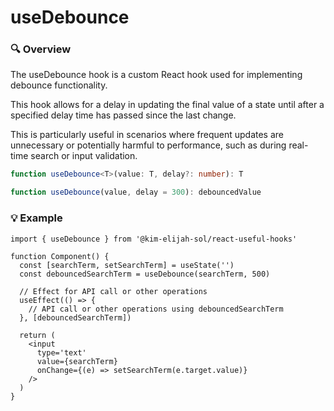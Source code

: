 # useDebounce

### 🔍 Overview

The useDebounce hook is a custom React hook used for implementing debounce functionality.

This hook allows for a delay in updating the final value of a state until after a specified delay time has passed since the last change.

This is particularly useful in scenarios where frequent updates are unnecessary or potentially harmful to performance, such as during real-time search or input validation.

```typescript
function useDebounce<T>(value: T, delay?: number): T
```

```typescript
function useDebounce(value, delay = 300): debouncedValue
```

### 💡 Example

```tsx
import { useDebounce } from '@kim-elijah-sol/react-useful-hooks'

function Component() {
  const [searchTerm, setSearchTerm] = useState('')
  const debouncedSearchTerm = useDebounce(searchTerm, 500)

  // Effect for API call or other operations
  useEffect(() => {
    // API call or other operations using debouncedSearchTerm
  }, [debouncedSearchTerm])

  return (
    <input
      type='text'
      value={searchTerm}
      onChange={(e) => setSearchTerm(e.target.value)}
    />
  )
}
```
